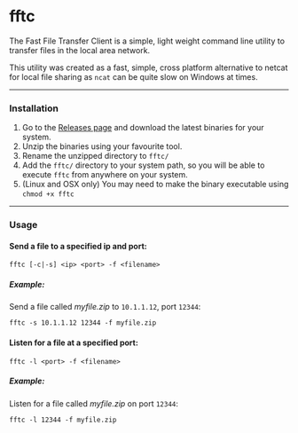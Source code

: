 # fftc
The Fast File Transfer Client is a simple, light weight command line utility to transfer files in the local area network.

This utility was created as a fast, simple, cross platform alternative to netcat for local file sharing as `ncat` can be quite slow on Windows at times.

---

### Installation

1. Go to the [Releases page](https://github.com/frederik-hoeft/fftc/releases) and download the latest binaries for your system.
2. Unzip the binaries using your favourite tool.
3. Rename the unzipped directory to `fftc/`
4. Add the `fftc/` directory to your system path, so you will be able to execute `fftc` from anywhere on your system.
5. (Linux and OSX only) You may need to make the binary executable using `chmod +x fftc`

---

### Usage

#### Send a file to a specified ip and port:
```
fftc [-c|-s] <ip> <port> -f <filename>
```
##### Example:
Send a file called _myfile.zip_ to `10.1.1.12`, port `12344`:
```
fftc -s 10.1.1.12 12344 -f myfile.zip
```
#### Listen for a file at a specified port:
```
fftc -l <port> -f <filename>
```
##### Example:
Listen for a file called _myfile.zip_ on port `12344`:
```
fftc -l 12344 -f myfile.zip
```
